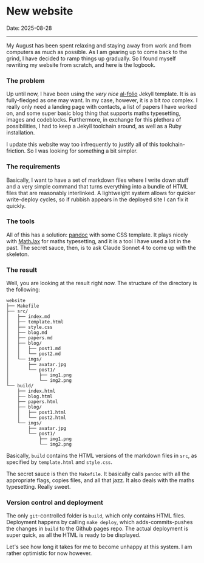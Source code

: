 # New website

Date: 2025-08-28

---

My August has been spent relaxing and staying away from work and from computers as much as possible.
As I am gearing up to come back to the grind, I have decided to ramp things up gradually.
So I found myself rewriting my website from scratch, and here is the logbook.

### The problem

Up until now, I have been using the *very nice* [al-folio](https://github.com/alshedivat/al-folio) Jekyll template.
It is as fully-fledged as one may want.
In my case, however, it is a bit *too* complex.
I really only need a landing page with contacts, a list of papers I have worked on, and some super basic blog thing that supports maths typesetting, images and codeblocks.
Furthermore, in exchange for this plethora of possibilities, I had to keep a Jekyll toolchain around, as well as a Ruby installation.

I update this website way too infrequently to justify all of this toolchain-friction.
So I was looking for something a bit simpler.

### The requirements

Basically, I want to have a set of markdown files where I write down stuff and a very simple command that turns everything into a bundle of HTML files that are reasonably interlinked.
A lightweight system allows for quicker write-deploy cycles, so if rubbish appears in the deployed site I can fix it quickly.

### The tools

All of this has a solution: [pandoc](https://pandoc.org/) with some CSS template.
It plays nicely with [MathJax](https://www.mathjax.org/) for maths typesetting, and it is a tool I have used a lot in the past.
The secret sauce, then, is to ask Claude Sonnet 4 to come up with the skeleton.

### The result

Well, you are looking at the result right now.
The structure of the directory is the following:


```
website
├── Makefile
├── src/
│   ├── index.md
│   ├── template.html
│   ├── style.css
│   ├── blog.md
│   ├── papers.md
│   ├── blog/
│   │   ├── post1.md
│   │   └── post2.md
│   └── imgs/
│       ├── avatar.jpg
│       └── post1/
│           ├── img1.png
│           └── img2.png
└── build/
    ├── index.html
    ├── blog.html
    ├── papers.html
    ├── blog/
    │   ├── post1.html
    │   └── post2.html
    └── imgs/
        ├── avatar.jpg
        └── post1/
            ├── img1.png
            └── img2.png
```

Basically, ```build``` contains the HTML versions of the markdown files in ```src```, as specified by ```template.html``` and ```style.css```.

The secret sauce is then the ```Makefile```.
It basically calls ```pandoc``` with all the appropriate flags, copies files, and all that jazz.
It also deals with the maths typesetting.
Really sweet.

### Version control and deployment

The only ```git```-controlled folder is ```build```, which only contains HTML files.
Deployment happens by calling ```make deploy```, which adds-commits-pushes the changes in ```build``` to the Github pages repo.
The actual deployment is super quick, as all the HTML is ready to be displayed.

Let's see how long it takes for me to become unhappy at this system.
I am rather optimistic for now however.



